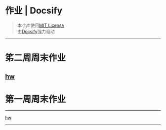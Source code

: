 # 作业 | Docsify #
> 本仓库使用[MIT License](https://raw.githubusercontent.com/CMSZ002/hw/main/LICENSE)  
> 由[Docsify](https://docsify.js.org/)强力驱动
-----
# 笫二周周末作业 #
[hw](../hw/2.md ':include :markdown')
-----
# 第一周周末作业 #
-----
[hw](../hw/1.md ':include :type=markdown')

-----
